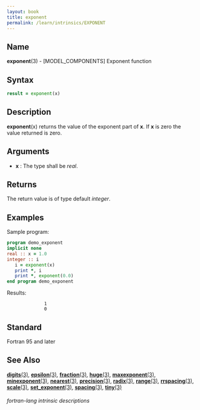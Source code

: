 ```yaml
---
layout: book
title: exponent
permalink: /learn/intrinsics/EXPONENT
---
```

## __Name__

__exponent__(3) - \[MODEL\_COMPONENTS\] Exponent function


## __Syntax__
```fortran
result = exponent(x)
```
## __Description__

__exponent__(x) returns the value of the exponent part of __x__. If __x__ is
zero the value returned is zero.

## __Arguments__

  - __x__
    : The type shall be _real_.

## __Returns__

The return value is of type default _integer_.

## __Examples__

Sample program:

```fortran
program demo_exponent
implicit none
real :: x = 1.0
integer :: i
   i = exponent(x)
   print *, i
   print *, exponent(0.0)
end program demo_exponent
```
  Results:
```text
              1
              0
```
## __Standard__

Fortran 95 and later

## __See Also__

[__digits__(3)](DIGITS),
[__epsilon__(3)](EPSILON),
[__fraction__(3)](FRACTION),
[__huge__(3)](HUGE),
[__maxexponent__(3)](MAXEXPONENT),
[__minexponent__(3)](MINEXPONENT),
[__nearest__(3)](NEAREST),
[__precision__(3)](PRECISION),
[__radix__(3)](RADIX),
[__range__(3)](RANGE),
[__rrspacing__(3)](RRSPACING),
[__scale__(3)](SCALE),
[__set\_exponent__(3)](SET_EXPONENT),
[__spacing__(3)](SPACING),
[__tiny__(3)](TINY)


###### fortran-lang intrinsic descriptions
